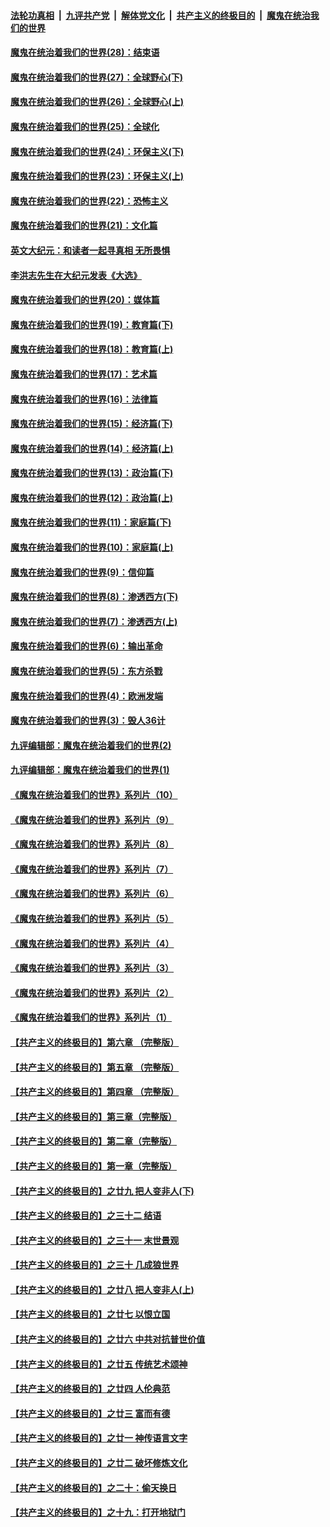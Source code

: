 

####  [法轮功真相](../../../../basic/blob/master/README.md?t=03031501) &nbsp;|&nbsp; [九评共产党](../../../../9ping.md/blob/master/README.md?t=03031501) &nbsp;|&nbsp; [解体党文化](../../../../jtdwh.md/blob/master/README.md?t=03031501)  &nbsp;|&nbsp; [共产主义的终极目的](../../../../gczydzjmd.md/blob/master/README.md?t=03031501) &nbsp;|&nbsp; [魔鬼在统治我们的世界](../../../../mgztzwmdsj.md/blob/master/README.md?t=03031501) 

#### [魔鬼在统治着我们的世界(28)：结束语](../pages/nsc422/n10936246.md?t=03031501) 

#### [魔鬼在统治着我们的世界(27)：全球野心(下)](../pages/nsc422/n10928319.md?t=03031501) 

#### [魔鬼在统治着我们的世界(26)：全球野心(上)](../pages/nsc422/n10900318.md?t=03031501) 

#### [魔鬼在统治着我们的世界(25)：全球化](../pages/nsc422/n10788205.md?t=03031501) 

#### [魔鬼在统治着我们的世界(24)：环保主义(下)](../pages/nsc422/n10695307.md?t=03031501) 

#### [魔鬼在统治着我们的世界(23)：环保主义(上)](../pages/nsc422/n10688613.md?t=03031501) 

#### [魔鬼在统治着我们的世界(22)：恐怖主义](../pages/nsc422/n10614727.md?t=03031501) 

#### [魔鬼在统治着我们的世界(21)：文化篇](../pages/nsc422/n10597706.md?t=03031501) 

#### [英文大纪元：和读者一起寻真相 无所畏惧](../pages/nsc422/n12542027.md?t=03031501) 

#### [李洪志先生在大纪元发表《大选》](../pages/nsc422/n12534746.md?t=03031501) 

#### [魔鬼在统治着我们的世界(20)：媒体篇](../pages/nsc422/n10586579.md?t=03031501) 

#### [魔鬼在统治着我们的世界(19)：教育篇(下)](../pages/nsc422/n10564808.md?t=03031501) 

#### [魔鬼在统治着我们的世界(18)：教育篇(上)](../pages/nsc422/n10526970.md?t=03031501) 

#### [魔鬼在统治着我们的世界(17)：艺术篇](../pages/nsc422/n10499093.md?t=03031501) 

#### [魔鬼在统治着我们的世界(16)：法律篇](../pages/nsc422/n10485969.md?t=03031501) 

#### [魔鬼在统治着我们的世界(15)：经济篇(下)](../pages/nsc422/n10469975.md?t=03031501) 

#### [魔鬼在统治着我们的世界(14)：经济篇(上)](../pages/nsc422/n10457370.md?t=03031501) 

#### [魔鬼在统治着我们的世界(13)：政治篇(下)](../pages/nsc422/n10448270.md?t=03031501) 

#### [魔鬼在统治着我们的世界(12)：政治篇(上)](../pages/nsc422/n10444576.md?t=03031501) 

#### [魔鬼在统治着我们的世界(11)：家庭篇(下)](../pages/nsc422/n10440961.md?t=03031501) 

#### [魔鬼在统治着我们的世界(10)：家庭篇(上)](../pages/nsc422/n10435448.md?t=03031501) 

#### [魔鬼在统治着我们的世界(9)：信仰篇](../pages/nsc422/n10432159.md?t=03031501) 

#### [魔鬼在统治着我们的世界(8)：渗透西方(下)](../pages/nsc422/n10429603.md?t=03031501) 

#### [魔鬼在统治着我们的世界(7)：渗透西方(上)](../pages/nsc422/n10426013.md?t=03031501) 

#### [魔鬼在统治着我们的世界(6)：输出革命](../pages/nsc422/n10421536.md?t=03031501) 

#### [魔鬼在统治着我们的世界(5)：东方杀戮](../pages/nsc422/n10417707.md?t=03031501) 

#### [魔鬼在统治着我们的世界(4)：欧洲发端](../pages/nsc422/n10414890.md?t=03031501) 

#### [魔鬼在统治着我们的世界(3)：毁人36计](../pages/nsc422/n10411583.md?t=03031501) 

#### [九评编辑部：魔鬼在统治着我们的世界(2)](../pages/nsc422/n10410036.md?t=03031501) 

#### [九评编辑部：魔鬼在统治着我们的世界(1)](../pages/nsc422/n10406825.md?t=03031501) 

#### [《魔鬼在统治着我们的世界》系列片（10）](../pages/nsc422/n12292670.md?t=03031501) 

#### [《魔鬼在统治着我们的世界》系列片（9）](../pages/nsc422/n12290859.md?t=03031501) 

#### [《魔鬼在统治着我们的世界》系列片（8）](../pages/nsc422/n12287445.md?t=03031501) 

#### [《魔鬼在统治着我们的世界》系列片（7）](../pages/nsc422/n12283425.md?t=03031501) 

#### [《魔鬼在统治着我们的世界》系列片（6）](../pages/nsc422/n12282314.md?t=03031501) 

#### [《魔鬼在统治着我们的世界》系列片（5）](../pages/nsc422/n12281419.md?t=03031501) 

#### [《魔鬼在统治着我们的世界》系列片（4）](../pages/nsc422/n12274024.md?t=03031501) 

#### [《魔鬼在统治着我们的世界》系列片（3）](../pages/nsc422/n12271322.md?t=03031501) 

#### [《魔鬼在统治着我们的世界》系列片（2）](../pages/nsc422/n12269049.md?t=03031501) 

#### [《魔鬼在统治着我们的世界》系列片（1）](../pages/nsc422/n12267575.md?t=03031501) 

#### [【共产主义的终极目的】第六章 （完整版）](../pages/nsc422/n11428913.md?t=03031501) 

#### [【共产主义的终极目的】第五章 （完整版）](../pages/nsc422/n11428912.md?t=03031501) 

#### [【共产主义的终极目的】第四章 （完整版）](../pages/nsc422/n11428907.md?t=03031501) 

#### [【共产主义的终极目的】第三章（完整版）](../pages/nsc422/n11428848.md?t=03031501) 

#### [【共产主义的终极目的】第二章（完整版）](../pages/nsc422/n11428831.md?t=03031501) 

#### [【共产主义的终极目的】第一章（完整版）](../pages/nsc422/n11417651.md?t=03031501) 

#### [【共产主义的终极目的】之廿九 把人变非人(下)](../pages/nsc422/n11344140.md?t=03031501) 

#### [【共产主义的终极目的】之三十二 结语](../pages/nsc422/n11360535.md?t=03031501) 

#### [【共产主义的终极目的】之三十一 末世景观](../pages/nsc422/n11351129.md?t=03031501) 

#### [【共产主义的终极目的】之三十 几成狼世界](../pages/nsc422/n11348280.md?t=03031501) 

#### [【共产主义的终极目的】之廿八 把人变非人(上)](../pages/nsc422/n11340492.md?t=03031501) 

#### [【共产主义的终极目的】之廿七 以恨立国](../pages/nsc422/n11336944.md?t=03031501) 

#### [【共产主义的终极目的】之廿六 中共对抗普世价值](../pages/nsc422/n11324785.md?t=03031501) 

#### [【共产主义的终极目的】之廿五 传统艺术颂神](../pages/nsc422/n11296396.md?t=03031501) 

#### [【共产主义的终极目的】之廿四 人伦典范](../pages/nsc422/n11296397.md?t=03031501) 

#### [【共产主义的终极目的】之廿三 富而有德](../pages/nsc422/n11283598.md?t=03031501) 

#### [【共产主义的终极目的】之廿一 神传语言文字](../pages/nsc422/n11263265.md?t=03031501) 

#### [【共产主义的终极目的】之廿二 破坏修炼文化](../pages/nsc422/n11245728.md?t=03031501) 

#### [【共产主义的终极目的】之二十：偷天换日](../pages/nsc422/n11238846.md?t=03031501) 

#### [【共产主义的终极目的】之十九：打开地狱门](../pages/nsc422/n11206376.md?t=03031501) 

